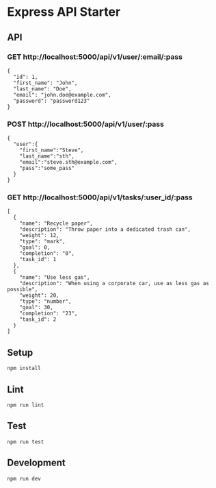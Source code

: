 # Express API Starter

## API

### GET http://localhost:5000/api/v1/user/:email/:pass
```
{
  "id": 1,
  "first_name": "John",
  "last_name": "Doe",
  "email": "john.doe@example.com",
  "password": "password123"
}
```

### POST http://localhost:5000/api/v1/user/:pass
```
{
  "user":{
    "first_name":"Steve",
    "last_name":"sth",
    "email":"steve.sth@example.com",
    "pass":"some_pass"
  }
}
```

### GET http://localhost:5000/api/v1/tasks/:user_id/:pass
```
[
  {
    "name": "Recycle paper",
    "description": "Throw paper into a dedicated trash can",
    "weight": 12,
    "type": "mark",
    "goal": 0,
    "completion": "0",
    "task_id": 1
  },
  {
    "name": "Use less gas",
    "description": "When using a corporate car, use as less gas as possible",
    "weight": 20,
    "type": "number",
    "goal": 30,
    "completion": "23",
    "task_id": 2
  }
]
```

## Setup

```
npm install
```

## Lint

```
npm run lint
```

## Test

```
npm run test
```

## Development

```
npm run dev
```
